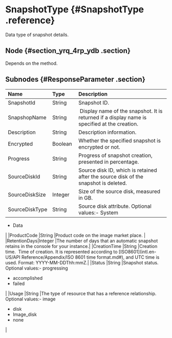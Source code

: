 # SnapshotType {#SnapshotType .reference}

Data type of snapshot details.

## Node {#section_yrq_4rp_ydb .section}

Depends on the method.

## Subnodes {#ResponseParameter .section}

|Name |Type |Description |
|:----|:----|:-----------|
|SnapshotId|String |Snapshot ID. |
|SnapshopName|String | Display name of the snapshot. It is returned if a display name is specified at the creation.|
|Description |String |Description information. |
|Encrypted |Boolean |Whether the specified snapshot is encrypted or not.|
|Progress|String |Progress of snapshot creation, presented in percentage.|
|SourceDiskId|String |Source disk ID, which is retained after the source disk of the snapshot is deleted.|
|SourceDiskSize|Integer |Size of the source disk, measured in GB.|
|SourceDiskType|String |Source disk attribute. Optional values:-   System 
-   Data 

|
|ProductCode |String |Product code on the image market place. |
|RetentionDays|Integer |The number of days that an automatic snapshot retains in the console for your instance.|
|CreationTime |String |Creation time.  Time of creation. It is represented according to [ISO8601](intl.en-US/API Reference/Appendix/ISO 8601 time format.md#), and UTC time is used. Format: YYYY-MM-DDThh:mmZ.|
|Status |String |Snapshot status. Optional values:-   progressing
-   accomplished
-   failed

|
|Usage |String |The type of resource that has a reference relationship.  Optional values:-   image
-   disk
-   Image\_disk
-   none

|

